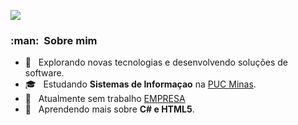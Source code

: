 ![](https://komarev.com/ghpvc/?username=VanessaSwerts&color=006bed)

<h3> :man: &nbsp;Sobre mim </h3>

- 🤔 &nbsp; Explorando novas tecnologias e desenvolvendo soluções de software.
- 🎓 &nbsp; Estudando **Sistemas de Informaçao** na <a href="https://www.pucminas.br">PUC Minas</a>.
- 💼 &nbsp; Atualmente sem trabalho <a href="LINK DA EMPRESA">EMPRESA</a>
- 🌱 &nbsp; Aprendendo mais sobre **C# e HTML5**.
